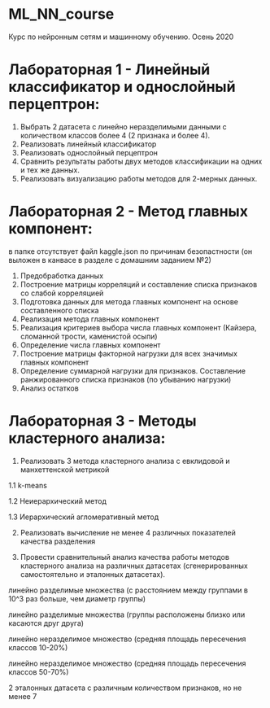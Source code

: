 # ML_NN_course
Курс по нейронным сетям и машинному обучению. Осень 2020

# Лабораторная 1 - Линейный классификатор и однослойный перцептрон:

1. Выбрать 2 датасета с линейно неразделимыми данными с количеством классов более 4 (2 признака и более 4).
2. Реализовать линейный классификатор
3. Реализовать однослойный перцептрон
4. Сравнить результаты работы двух методов классификации на одних и тех же данных.
5. Реализовать визуализацию работы методов для 2-мерных данных.

# Лабораторная 2 - Метод главных компонент:

в папке отсутствует файл kaggle.json по причинам безопастности (он выложен в канвасе в разделе с домашним заданием №2)

1. Предобработка данных
2. Построение матрицы корреляций и составление списка признаков со слабой корреляцией
3. Подготовка данных для метода главных компонент на основе составленного списка
4. Реализация метода главных компонент
5. Реализация критериев выбора числа главных компонент (Кайзера, сломанной трости, каменистой осыпи)
6. Определение числа главных компонент
7. Построение матрицы факторной нагрузки для всех значимых главных компонент
8. Определение суммарной нагрузки для признаков. Составление ранжированного списка признаков (по убыванию нагрузки)
9. Анализ остатков

# Лабораторная 3 - Методы кластерного анализа:

1. Реализовать 3 метода кластерного анализа с евклидовой и манхеттенской метрикой

1.1 k-means

1.2 Неиерархический метод

1.3 Иерархический агломеративный метод

2. Реализовать вычисление не менее 4 различных показателей качества разделения

3. Провести сравнительный анализ качества работы методов кластерного анализа на различных датасетах (сгенерированных самостоятельно и эталонных датасетах).

линейно разделимые множества (с расстоянием между группами в 10^3 раз больше, чем диаметр группы)

линейно разделимые множества (группы расположены близко или касаются друг друга)

линейно неразделимое множество (средняя площадь пересечения классов 10-20%)

линейно неразделимое множество (средняя площадь пересечения классов 50-70%)

2 эталонных датасета с различным количеством признаков, но не менее 7
 
